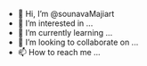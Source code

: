 - 👋 Hi, I’m @sounavaMajiart
- 👀 I’m interested in ...
- 🌱 I’m currently learning ...
- 💞️ I’m looking to collaborate on ...
- 📫 How to reach me ...

<!---
sounavaMajiart/sounavaMajiart is a ✨ special ✨ repository because its `README.md` (this file) appears on your GitHub profile.
You can click the Preview link to take a look at your changes.
--->
